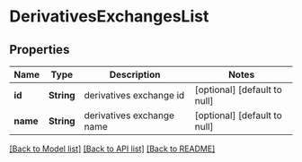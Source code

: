# DerivativesExchangesList
## Properties

| Name | Type | Description | Notes |
|------------ | ------------- | ------------- | -------------|
| **id** | **String** | derivatives exchange id | [optional] [default to null] |
| **name** | **String** | derivatives exchange name | [optional] [default to null] |

[[Back to Model list]](../README.md#documentation-for-models) [[Back to API list]](../README.md#documentation-for-api-endpoints) [[Back to README]](../README.md)

